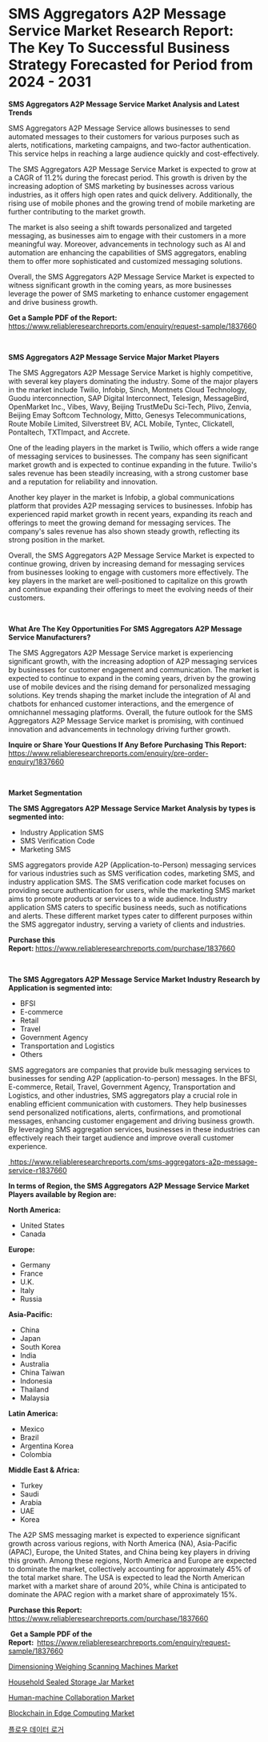 <p><h1>SMS Aggregators A2P Message Service Market Research Report: The Key To Successful Business Strategy Forecasted for Period from 2024 - 2031</h1></p><p><strong>SMS Aggregators A2P Message Service Market Analysis and Latest Trends</strong></p>
<p><p>SMS Aggregators A2P Message Service allows businesses to send automated messages to their customers for various purposes such as alerts, notifications, marketing campaigns, and two-factor authentication. This service helps in reaching a large audience quickly and cost-effectively.</p><p>The SMS Aggregators A2P Message Service Market is expected to grow at a CAGR of 11.2% during the forecast period. This growth is driven by the increasing adoption of SMS marketing by businesses across various industries, as it offers high open rates and quick delivery. Additionally, the rising use of mobile phones and the growing trend of mobile marketing are further contributing to the market growth.</p><p>The market is also seeing a shift towards personalized and targeted messaging, as businesses aim to engage with their customers in a more meaningful way. Moreover, advancements in technology such as AI and automation are enhancing the capabilities of SMS aggregators, enabling them to offer more sophisticated and customized messaging solutions.</p><p>Overall, the SMS Aggregators A2P Message Service Market is expected to witness significant growth in the coming years, as more businesses leverage the power of SMS marketing to enhance customer engagement and drive business growth.</p></p>
<p><strong>Get a Sample PDF of the Report:&nbsp;</strong> <a href="https://www.reliableresearchreports.com/enquiry/request-sample/1837660">https://www.reliableresearchreports.com/enquiry/request-sample/1837660</a></p>
<p>&nbsp;</p>
<p><strong>SMS Aggregators A2P Message Service Major Market Players</strong></p>
<p><p>The SMS Aggregators A2P Message Service Market is highly competitive, with several key players dominating the industry. Some of the major players in the market include Twilio, Infobip, Sinch, Montnets Cloud Technology, Guodu interconnection, SAP Digital Interconnect, Telesign, MessageBird, OpenMarket Inc., Vibes, Wavy, Beijing TrustMeDu Sci-Tech, Plivo, Zenvia, Beijing Emay Softcom Technology, Mitto, Genesys Telecommunications, Route Mobile Limited, Silverstreet BV, ACL Mobile, Tyntec, Clickatell, Pontaltech, TXTImpact, and Accrete.</p><p>One of the leading players in the market is Twilio, which offers a wide range of messaging services to businesses. The company has seen significant market growth and is expected to continue expanding in the future. Twilio's sales revenue has been steadily increasing, with a strong customer base and a reputation for reliability and innovation.</p><p>Another key player in the market is Infobip, a global communications platform that provides A2P messaging services to businesses. Infobip has experienced rapid market growth in recent years, expanding its reach and offerings to meet the growing demand for messaging services. The company's sales revenue has also shown steady growth, reflecting its strong position in the market.</p><p>Overall, the SMS Aggregators A2P Message Service Market is expected to continue growing, driven by increasing demand for messaging services from businesses looking to engage with customers more effectively. The key players in the market are well-positioned to capitalize on this growth and continue expanding their offerings to meet the evolving needs of their customers.</p></p>
<p>&nbsp;</p>
<p><strong>What Are The Key Opportunities For SMS Aggregators A2P Message Service Manufacturers?</strong></p>
<p><p>The SMS Aggregators A2P Message Service market is experiencing significant growth, with the increasing adoption of A2P messaging services by businesses for customer engagement and communication. The market is expected to continue to expand in the coming years, driven by the growing use of mobile devices and the rising demand for personalized messaging solutions. Key trends shaping the market include the integration of AI and chatbots for enhanced customer interactions, and the emergence of omnichannel messaging platforms. Overall, the future outlook for the SMS Aggregators A2P Message Service market is promising, with continued innovation and advancements in technology driving further growth.</p></p>
<p><strong>Inquire or Share Your Questions If Any Before Purchasing This Report:</strong> <a href="https://www.reliableresearchreports.com/enquiry/pre-order-enquiry/1837660">https://www.reliableresearchreports.com/enquiry/pre-order-enquiry/1837660</a></p>
<p>&nbsp;</p>
<p><strong>Market Segmentation</strong></p>
<p><strong>The SMS Aggregators A2P Message Service Market Analysis by types is segmented into:</strong></p>
<p><ul><li>Industry Application SMS</li><li>SMS Verification Code</li><li>Marketing SMS</li></ul></p>
<p><p>SMS aggregators provide A2P (Application-to-Person) messaging services for various industries such as SMS verification codes, marketing SMS, and industry application SMS. The SMS verification code market focuses on providing secure authentication for users, while the marketing SMS market aims to promote products or services to a wide audience. Industry application SMS caters to specific business needs, such as notifications and alerts. These different market types cater to different purposes within the SMS aggregator industry, serving a variety of clients and industries.</p></p>
<p><strong>Purchase this Report:&nbsp;</strong><a href="https://www.reliableresearchreports.com/purchase/1837660">https://www.reliableresearchreports.com/purchase/1837660</a></p>
<p>&nbsp;</p>
<p><strong>The SMS Aggregators A2P Message Service Market Industry Research by Application is segmented into:</strong></p>
<p><ul><li>BFSI</li><li>E-commerce</li><li>Retail</li><li>Travel</li><li>Government Agency</li><li>Transportation and Logistics</li><li>Others</li></ul></p>
<p><p>SMS aggregators are companies that provide bulk messaging services to businesses for sending A2P (application-to-person) messages. In the BFSI, E-commerce, Retail, Travel, Government Agency, Transportation and Logistics, and other industries, SMS aggregators play a crucial role in enabling efficient communication with customers. They help businesses send personalized notifications, alerts, confirmations, and promotional messages, enhancing customer engagement and driving business growth. By leveraging SMS aggregation services, businesses in these industries can effectively reach their target audience and improve overall customer experience.</p></p>
<p><a href="https://www.reliableresearchreports.com/sms-aggregators-a2p-message-service-r1837660">&nbsp;https://www.reliableresearchreports.com/sms-aggregators-a2p-message-service-r1837660</a></p>
<p><strong>In terms of Region, the SMS Aggregators A2P Message Service Market Players available by Region are:</strong></p>
<p>
    <p> <strong> North America: </strong>
        <ul>
            <li>United States</li>
            <li>Canada</li>
        </ul>
        </p> 
    <p> <strong> Europe: </strong>
        <ul>
            <li>Germany</li>
            <li>France</li>
            <li>U.K.</li>
            <li>Italy</li>
            <li>Russia</li>
        </ul>
        </p> 
    <p> <strong> Asia-Pacific: </strong>
        <ul>
            <li>China</li>
            <li>Japan</li>
            <li>South Korea</li>
            <li>India</li>
            <li>Australia</li>
            <li>China Taiwan</li>
            <li>Indonesia</li>
            <li>Thailand</li>
            <li>Malaysia</li>
        </ul>
        </p> 
    <p> <strong> Latin America: </strong>
        <ul>
            <li>Mexico</li>
            <li>Brazil</li>
            <li>Argentina Korea</li>
            <li>Colombia</li>
        </ul>
        </p> 
    <p> <strong> Middle East & Africa: </strong>
        <ul>
            <li>Turkey</li>
            <li>Saudi</li>
            <li>Arabia</li>
            <li>UAE</li>
            <li>Korea</li>
        </ul>
    </p>
    </p>
<p><p>The A2P SMS messaging market is expected to experience significant growth across various regions, with North America (NA), Asia-Pacific (APAC), Europe, the United States, and China being key players in driving this growth. Among these regions, North America and Europe are expected to dominate the market, collectively accounting for approximately 45% of the total market share. The USA is expected to lead the North American market with a market share of around 20%, while China is anticipated to dominate the APAC region with a market share of approximately 15%.</p></p>
<p><strong>Purchase this Report: </strong><a href="https://www.reliableresearchreports.com/purchase/1837660">https://www.reliableresearchreports.com/purchase/1837660</a></p>
<p>&nbsp;<strong>Get a Sample PDF of the Report:&nbsp;&nbsp;</strong><a href="https://www.reliableresearchreports.com/enquiry/request-sample/1837660">https://www.reliableresearchreports.com/enquiry/request-sample/1837660</a></p>
<p><strong></strong></p>
<p><p><a href="https://www.linkedin.com/pulse/dimensioning-weighing-scanning-machines-market-comprehensive-9yxde?trackingId=k9%2B05gD3jGP2hKMYG%2FNuKg%3D%3D">Dimensioning Weighing Scanning Machines Market</a></p><p><a href="https://www.linkedin.com/pulse/household-sealed-storage-ja-my-market-intel-uz1oe?trackingId=MKBWJf53VmwSMXhgzVwx8A%3D%3D">Household Sealed Storage Jar Market</a></p><p><a href="https://github.com/SashaBeier2023/Market-Research-Report-List-1/blob/main/human-machine-collaboration-market.md">Human-machine Collaboration Market</a></p><p><a href="https://github.com/singletonthaxterkelliehr2df/Market-Research-Report-List-2/blob/main/blockchain-in-edge-computing-market.md">Blockchain in Edge Computing Market</a></p><p><a href="https://medium.com/@heatherelasquez5675/%ED%94%8C%EB%A1%9C%EC%9A%B0-%EB%8D%B0%EC%9D%B4%ED%84%B0-%EB%A1%9C%EA%B1%B0-%EC%8B%9C%EC%9E%A5-%EB%B3%B4%EA%B3%A0%EC%84%9C%EB%8A%94-%EC%9D%B4-%EC%8B%9C%EC%9E%A5%EC%9D%98-%EC%B5%9C%EC%8B%A0-%ED%8A%B8%EB%A0%8C%EB%93%9C%EC%99%80-%EC%84%B1%EC%9E%A5-%EA%B8%B0%ED%9A%8C%EB%A5%BC-%EB%B3%B4%EC%97%AC%EC%A4%8D%EB%8B%88%EB%8B%A4-64d74ff6c646">플로우 데이터 로거</a></p></p>